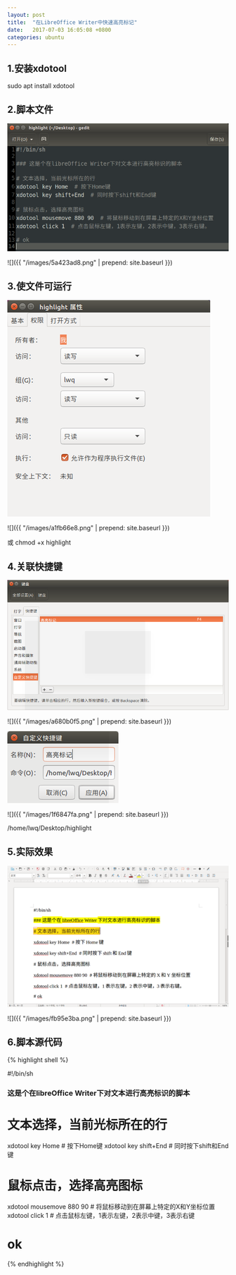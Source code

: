 ```yaml
---
layout: post
title:  "在LibreOffice Writer中快速高亮标记"
date:   2017-07-03 16:05:08 +0800
categories: ubuntu
---
```


## 1.安装xdotool

sudo apt install xdotool

## 2.脚本文件

![](../images/5a423ad8.png)

![]({{ "/images/5a423ad8.png" | prepend: site.baseurl }})

## 3.使文件可运行

![](../images/a1fb66e8.png)

![]({{ "/images/a1fb66e8.png" | prepend: site.baseurl }})

或 chmod +x highlight

## 4.关联快捷键

![](../images/a680b0f5.png)

![]({{ "/images/a680b0f5.png" | prepend: site.baseurl }})

![](../images/1f6847fa.png)

![]({{ "/images/1f6847fa.png" | prepend: site.baseurl }})

/home/lwq/Desktop/highlight

## 5.实际效果

![](../images/fb95e3ba.png)

![]({{ "/images/fb95e3ba.png" | prepend: site.baseurl }})

## 6.脚本源代码

{% highlight shell %}

#!/bin/sh

### 这是个在libreOffice Writer下对文本进行高亮标识的脚本

# 文本选择，当前光标所在的行
xdotool key Home  # 按下Home键
xdotool key shift+End  # 同时按下shift和End键

# 鼠标点击，选择高亮图标
xdotool mousemove 880 90  # 将鼠标移动到在屏幕上特定的X和Y坐标位置
xdotool click 1  # 点击鼠标左键，1表示左键，2表示中键，3表示右键

# ok
{% endhighlight %}

